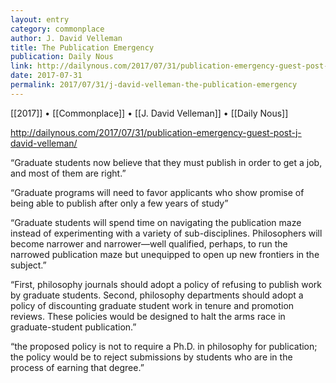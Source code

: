 ```yaml
---
layout: entry
category: commonplace
author: J. David Velleman
title: The Publication Emergency
publication: Daily Nous
link: http://dailynous.com/2017/07/31/publication-emergency-guest-post-j-david-velleman/
date: 2017-07-31
permalink: 2017/07/31/j-david-velleman-the-publication-emergency
---
```


[[2017]] • [[Commonplace]] • [[J. David Velleman]] • [[Daily Nous]] 

http://dailynous.com/2017/07/31/publication-emergency-guest-post-j-david-velleman/

“Graduate students now believe that they must publish in order to get a job, and most of them are right.”

“Graduate programs will need to favor applicants who show promise of being able to publish after only a few years of study”

“Graduate students will spend time on navigating the publication maze instead of experimenting with a variety of sub-disciplines. Philosophers will become narrower and narrower—well qualified, perhaps, to run the narrowed publication maze but unequipped to open up new frontiers in the subject.”

“First, philosophy journals should adopt a policy of refusing to publish work by graduate students. Second, philosophy departments should adopt a policy of discounting graduate student work in tenure and promotion reviews. These policies would be designed to halt the arms race in graduate-student publication.”

“the proposed policy is not to require a Ph.D. in philosophy for publication; the policy would be to reject submissions by students who are in the process of earning that degree.”

